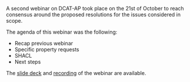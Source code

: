 A second webinar on DCAT-AP took place on the 21st of October to reach consensus around the proposed resolutions for the issues considered in scope.

The agenda of this webinar was the following:

- Recap previous webinar 
- Specific property requests
- SHACL
- Next steps

The [slide deck](https://joinup.ec.europa.eu/sites/default/files/event/attachment/2021-11/DCAT-AP%20webinar%2021oct2021.pdf) and [recording](https://www.youtube.com/watch?v=Tgoqai86UJw) of the webinar are available.
